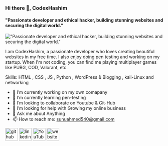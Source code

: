 ### Hi there 👋, CodexHashim
#### "Passionate developer and ethical hacker, building stunning websites and securing the digital world."
!["Passionate developer and ethical hacker, building stunning websites and securing the digital world."](https://arturssmirnovs.github.io/github-profile-readme-generator/images/banner.png)

I am CodexHashim, a passionate developer who loves creating beautiful websites in my free time. I also enjoy doing pen testing and working on my startup. When I'm not coding, you can find me playing multiplayer games like PUBG, COD, Valorant, etc.

Skills: HTML , CSS , JS , Python , WordPress & Blogging , kali-Linux and networking

- 🔭 I’m currently working on my own comapany 
- 🌱 I’m currently learning pen-testing 
- 👯 I’m looking to collaborate on Youtube & Git-Hub 
- 🤔 I’m looking for help with Growing my online business 
- 💬 Ask me about Anything 
- 📫 How to reach me: sunuahmed540@gmail.com 


[<img src='https://cdn.jsdelivr.net/npm/simple-icons@3.0.1/icons/github.svg' alt='github' height='40'>](https://github.com/https://github.com/CodexHashim)  [<img src='https://cdn.jsdelivr.net/npm/simple-icons@3.0.1/icons/linkedin.svg' alt='linkedin' height='40'>](https://www.linkedin.com/in/https://www.linkedin.com/in/hashim-ahmed-81861b210//)  [<img src='https://cdn.jsdelivr.net/npm/simple-icons@3.0.1/icons/youtube.svg' alt='YouTube' height='40'>](https://www.youtube.com/channel/https://www.youtube.com/@CodeSavy)  [<img src='https://cdn.jsdelivr.net/npm/simple-icons@3.0.1/icons/icloud.svg' alt='website' height='40'>](https://codexroot.tech/)  


